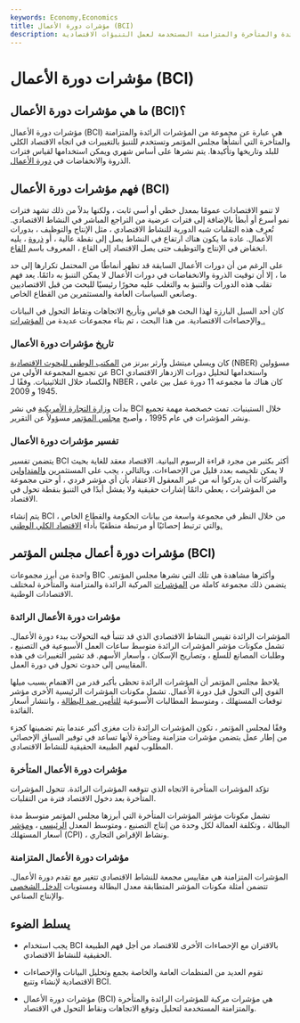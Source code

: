 ```yaml
---
keywords: Economy,Economics
title: مؤشرات دورة الأعمال (BCI)
description: مؤشرات دورة الأعمال هي عبارة عن مجموعة مركبة من المؤشرات الرائدة والمتأخرة والمتزامنة المستخدمة لعمل التنبؤات الاقتصادية.
---
```


# مؤشرات دورة الأعمال (BCI)
## ما هي مؤشرات دورة الأعمال (BCI)؟

مؤشرات دورة الأعمال (BCI) هي عبارة عن مجموعة من المؤشرات الرائدة والمتزامنة والمتأخرة التي أنشأها مجلس المؤتمر وتستخدم للتنبؤ بالتغييرات في اتجاه الاقتصاد الكلي للبلد وتاريخها وتأكيدها. يتم نشرها على أساس شهري ويمكن استخدامها لقياس فترات الذروة والانخفاضات في [دورة الأعمال](/businesscycle).

## فهم مؤشرات دورة الأعمال (BCI)

لا تنمو الاقتصادات عمومًا بمعدل خطي أو أسي ثابت ، ولكنها بدلاً من ذلك تشهد فترات نمو أسرع أو أبطأ بالإضافة إلى فترات عرضية من التراجع المباشر في النشاط الاقتصادي. تُعرف هذه التقلبات شبه الدورية للنشاط الاقتصادي ، مثل الإنتاج والتوظيف ، بدورات الأعمال. عادة ما يكون هناك ارتفاع في النشاط يصل إلى نقطة عالية ، أو [ذروة](/peak) ، يليه انخفاض في الإنتاج والتوظيف حتى يصل الاقتصاد إلى القاع ، المعروف باسم [القاع](/trough).

على الرغم من أن دورات الأعمال السابقة قد تظهر أنماطًا من المحتمل تكرارها إلى حد ما ، إلا أن توقيت الذروة والانخفاضات في دورات الأعمال لا يمكن التنبؤ به دائمًا. يعد فهم تقلب هذه الدورات والتنبؤ به والتغلب عليه محورًا رئيسيًا للبحث من قبل الاقتصاديين وصانعي السياسات العامة والمستثمرين من القطاع الخاص.

كان أحد السبل البارزة لهذا البحث هو قياس وتأريخ الاتجاهات ونقاط التحول في البيانات والإحصاءات الاقتصادية. من هذا البحث ، تم بناء مجموعات عديدة من [المؤشرات .](/indicator)

### تاريخ مؤشرات دورة الأعمال

كان ويسلي ميتشل وآرثر بيرنز من [المكتب الوطني للبحوث الاقتصادية](/nber) (NBER) مسؤولين عن تجميع المجموعة الأولى من BCI واستخدامها لتحليل دورات الازدهار الاقتصادي والكساد خلال الثلاثينيات. وفقًا لـ NBER ، كان هناك ما مجموعه 11 دورة عمل بين عامي 1945 و 2009.

بدأت [وزارة التجارة الأمريكية](/department-of-commerce) في نشر BCI خلال الستينيات. تمت خصخصة مهمة تجميع ونشر المؤشرات في عام 1995 ، وأصبح [مجلس المؤتمر](/conferenceboard) مسؤولاً عن التقرير.

### تفسير مؤشرات دورة الأعمال

يتضمن تفسير BCI أكثر بكثير من مجرد قراءة الرسوم البيانية. الاقتصاد معقد للغاية بحيث لا يمكن تلخيصه بعدد قليل من الإحصاءات. وبالتالي ، يجب على المستثمرين [والمتداولين](/trader) والشركات أن يدركوا أنه من غير المعقول الاعتقاد بأن أي مؤشر فردي ، أو حتى مجموعة من المؤشرات ، يعطي دائمًا إشارات حقيقية ولا يفشل أبدًا في التنبؤ بنقطة تحول في الاقتصاد.

يتم إنشاء BCI من خلال النظر في مجموعة واسعة من بيانات الحكومة والقطاع الخاص ، والتي ترتبط إحصائيًا أو مرتبطة منطقيًا بأداء [الاقتصاد الكلي الوطني.](/macroeconomics)

## مؤشرات دورة أعمال مجلس المؤتمر (BCI)

واحدة من أبرز مجموعات BIC وأكثرها مشاهدة هي تلك التي نشرها مجلس المؤتمر. يتضمن ذلك مجموعة كاملة من [المؤشرات](/index) المركبة الرائدة والمتزامنة والمتأخرة لمختلف الاقتصادات الوطنية.

### مؤشرات دورة الأعمال الرائدة

المؤشرات الرائدة تقيس النشاط الاقتصادي الذي قد تتنبأ فيه التحولات ببدء دورة الأعمال. تشمل مكونات مؤشر المؤشرات الرائدة متوسط ساعات العمل الأسبوعية في التصنيع ، وطلبات المصانع للسلع ، وتصاريح الإسكان ، وأسعار الأسهم. قد تشير التغييرات في هذه المقاييس إلى حدوث تحول في دورة العمل.

يلاحظ مجلس المؤتمر أن المؤشرات الرائدة تحظى بأكبر قدر من الاهتمام بسبب ميلها القوي إلى التحول قبل دورة الأعمال. تشمل مكونات المؤشرات الرئيسية الأخرى مؤشر توقعات المستهلك ، ومتوسط المطالبات الأسبوعية [للتأمين ضد البطالة](/unemployment-insurance) ، وانتشار أسعار الفائدة.

وفقًا لمجلس المؤتمر ، تكون المؤشرات الرائدة ذات مغزى أكبر عندما يتم تضمينها كجزء من إطار عمل يتضمن مؤشرات متزامنة ومتأخرة لأنها تساعد في توفير السياق الإحصائي المطلوب لفهم الطبيعة الحقيقية للنشاط الاقتصادي.

### مؤشرات دورة الأعمال المتأخرة

تؤكد المؤشرات المتأخرة الاتجاه الذي تتوقعه المؤشرات الرائدة. تتحول المؤشرات المتأخرة بعد دخول الاقتصاد فترة من التقلبات.

تشمل مكونات مؤشر المؤشرات المتأخرة التي أبرزها مجلس المؤتمر متوسط مدة البطالة ، وتكلفة العمالة لكل وحدة من إنتاج التصنيع ، ومتوسط المعدل [الرئيسي](/primerate) ، [ومؤشر](/consumerpriceindex) أسعار المستهلك (CPI) ، ونشاط الإقراض التجاري.

### مؤشرات دورة الأعمال المتزامنة

المؤشرات المتزامنة هي مقاييس مجمعة للنشاط الاقتصادي تتغير مع تقدم دورة الأعمال. تتضمن أمثلة مكونات المؤشر المتطابقة معدل البطالة ومستويات [الدخل الشخصي](/personalincome) والإنتاج الصناعي.

## يسلط الضوء

- يجب استخدام BCI بالاقتران مع الإحصاءات الأخرى للاقتصاد من أجل فهم الطبيعة الحقيقية للنشاط الاقتصادي.

- تقوم العديد من المنظمات العامة والخاصة بجمع وتحليل البيانات والإحصاءات الاقتصادية لإنشاء وتتبع BCI.

- مؤشرات دورة الأعمال (BCI) هي مؤشرات مركبة للمؤشرات الرائدة والمتأخرة والمتزامنة المستخدمة لتحليل وتوقع الاتجاهات ونقاط التحول في الاقتصاد.

